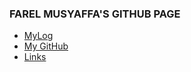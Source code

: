 ### FAREL MUSYAFFA'S GITHUB PAGE
- [MyLog](https://farelmapm.github.io/os212/TXT/mylog.txt)
- [My GitHub](https://github.com/farelmapm/os212/)
- [Links](https://farelmapm.github.io/os212/links.md)
